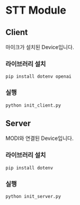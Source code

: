 # STT Module
## Client
마이크가 설치된 Device입니다.

### 라이브러리 설치
```
pip install dotenv openai
```

### 실행
```
python init_client.py
```

## Server
MODI와 연결된 Device입니다.

### 라이브러리 설치
```
pip install dotenv
```

### 실행
```
python init_server.py
```